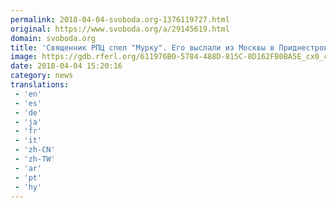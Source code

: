 ```yaml
---
permalink: 2018-04-04-svoboda.org-1376119727.html
original: https://www.svoboda.org/a/29145619.html
domain: svoboda.org
title: 'Священник РПЦ спел "Мурку". Его выслали из Москвы в Приднестровье'
image: https://gdb.rferl.org/611976B0-5784-488D-815C-8D162FB0BA5E_cx0_cy10_cw0_w1200_r1_s.jpg
date: 2018-04-04 15:20:16
category: news
translations: 
 - 'en'
 - 'es'
 - 'de'
 - 'ja'
 - 'fr'
 - 'it'
 - 'zh-CN'
 - 'zh-TW'
 - 'ar'
 - 'pt'
 - 'hy'
---
```


